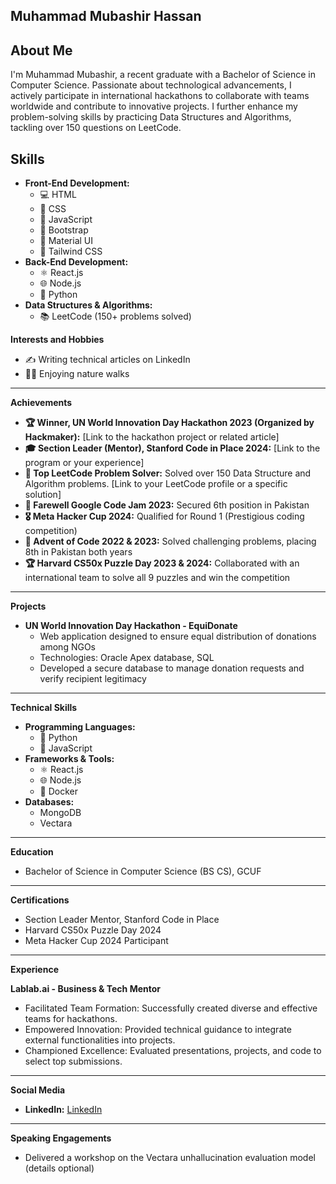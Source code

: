 **Muhammad Mubashir Hassan**
---
**About Me**
---
I'm Muhammad Mubashir, a recent graduate with a Bachelor of Science in Computer Science. Passionate about technological advancements, I actively participate in international hackathons to collaborate with teams worldwide and contribute to innovative projects. I further enhance my problem-solving skills by practicing Data Structures and Algorithms, tackling over 150 questions on LeetCode.

**Skills**
---
* **Front-End Development:** 
  * 💻 HTML 
  * 🎨 CSS 
  * 🧠 JavaScript 
  * 🧱 Bootstrap 
  * 💎 Material UI 
  * 🍃 Tailwind CSS
* **Back-End Development:** 
  * ⚛️ React.js 
  * 🌐 Node.js 
  * 🐍 Python
* **Data Structures & Algorithms:** 
  * 📚 LeetCode (150+ problems solved)

**Interests and Hobbies**

* ✍️ Writing technical articles on LinkedIn
* 🚶‍♀️ Enjoying nature walks

---

**Achievements**

* **🏆 Winner, UN World Innovation Day Hackathon 2023 (Organized by Hackmaker):** [Link to the hackathon project or related article]
* **🎓 Section Leader (Mentor), Stanford Code in Place 2024:** [Link to the program or your experience]
* **🥇 Top LeetCode Problem Solver:** Solved over 150 Data Structure and Algorithm problems. [Link to your LeetCode profile or a specific solution]
* **🏅 Farewell Google Code Jam 2023:** Secured 6th position in Pakistan
* **🎖️ Meta Hacker Cup 2024:** Qualified for Round 1 (Prestigious coding competition)
* **🏅 Advent of Code 2022 & 2023:** Solved challenging problems, placing 8th in Pakistan both years
* **🏆 Harvard CS50x Puzzle Day 2023 & 2024:** Collaborated with an international team to solve all 9 puzzles and win the competition

---

**Projects**

* **UN World Innovation Day Hackathon - EquiDonate**
   * Web application designed to ensure equal distribution of donations among NGOs
   * Technologies: Oracle Apex database, SQL
   * Developed a secure database to manage donation requests and verify recipient legitimacy

---

**Technical Skills**

* **Programming Languages:** 
  * 🐍 Python
  * 🧠 JavaScript
* **Frameworks & Tools:** 
  * ⚛️ React.js 
  * 🌐 Node.js 
  * 🐳 Docker
* **Databases:** 
  * MongoDB 
  * Vectara

---

**Education**

* Bachelor of Science in Computer Science (BS CS), GCUF

---

**Certifications**

* Section Leader Mentor, Stanford Code in Place
* Harvard CS50x Puzzle Day 2024
* Meta Hacker Cup 2024 Participant

---

**Experience**

**Lablab.ai - Business & Tech Mentor**

* Facilitated Team Formation: Successfully created diverse and effective teams for hackathons.
* Empowered Innovation: Provided technical guidance to integrate external functionalities into projects.
* Championed Excellence: Evaluated presentations, projects, and code to select top submissions.

---

**Social Media**

* **LinkedIn:** [LinkedIn](https://www.linkedin.com/in/mianmubashir105/)

---

**Speaking Engagements**

* Delivered a workshop on the Vectara unhallucination evaluation model (details optional)
